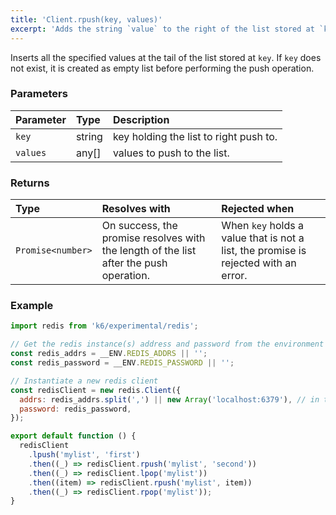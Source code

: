 ```yaml
---
title: 'Client.rpush(key, values)'
excerpt: 'Adds the string `value` to the right of the list stored at `key`.'
---
```


Inserts all the specified values at the tail of the list stored at `key`. If `key` does not exist, it is created as empty list before performing the push operation.

### Parameters

| Parameter | Type   | Description                            |
| :-------- | :----- | :------------------------------------- |
| `key`     | string | key holding the list to right push to. |
| `values`  | any[]  | values to push to the list.            |


### Returns

| Type              | Resolves with                                                                          | Rejected when                                                                       |
| :---------------- | :------------------------------------------------------------------------------------- | :---------------------------------------------------------------------------------- |
| `Promise<number>` | On success, the promise resolves with the length of the list after the push operation. | When `key` holds a value that is not a list, the promise is rejected with an error. |

### Example

<CodeGroup labels={[]}>

```javascript
import redis from 'k6/experimental/redis';

// Get the redis instance(s) address and password from the environment
const redis_addrs = __ENV.REDIS_ADDRS || '';
const redis_password = __ENV.REDIS_PASSWORD || '';

// Instantiate a new redis client
const redisClient = new redis.Client({
  addrs: redis_addrs.split(',') || new Array('localhost:6379'), // in the form of 'host:port', separated by commas
  password: redis_password,
});

export default function () {
  redisClient
    .lpush('mylist', 'first')
    .then((_) => redisClient.rpush('mylist', 'second'))
    .then((_) => redisClient.lpop('mylist'))
    .then((item) => redisClient.rpush('mylist', item))
    .then((_) => redisClient.rpop('mylist'));
}
```

</CodeGroup>
